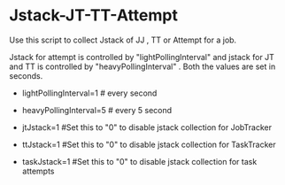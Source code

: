 # Jstack-JT-TT-Attempt
Use this script to collect Jstack  of JJ , TT or Attempt for a job.

Jstack for attempt is controlled by "lightPollingInterval" and jstack for JT and TT is controlled by "heavyPollingInterval" .  Both the values are set in seconds.

- lightPollingInterval=1 # every second
- heavyPollingInterval=5 # every 5 second

- jtJstack=1   #Set this to "0" to disable jstack collection for JobTracker
- ttJstack=1   #Set this to "0" to disable jstack collection for TaskTracker
- taskJstack=1 #Set this to "0" to disable jstack collection for task attempts

